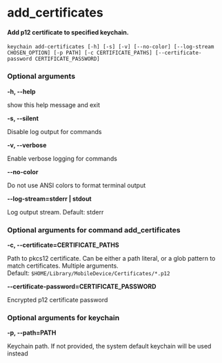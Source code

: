 
add_certificates
================

#### Add p12 certificate to specified keychain.


``keychain add-certificates [-h] [-s] [-v] [--no-color] [--log-stream CHOSEN_OPTION] [-p PATH] [-c CERTIFICATE_PATHS] [--certificate-password CERTIFICATE_PASSWORD] ``
### Optional arguments


**-h, --help**

show this help message and exit

**-s, --silent**

Disable log output for commands

**-v, --verbose**

Enable verbose logging for commands

**--no-color**

Do not use ANSI colors to format terminal output

**--log-stream=stderr | stdout**

Log output stream. Default: stderr
### Optional arguments for command add_certificates


**-c, --certificate=CERTIFICATE_PATHS**

Path to pkcs12 certificate. Can be either a path literal, or a glob pattern to match certificates. Multiple arguments. Default:&nbsp;`$HOME/Library/MobileDevice/Certificates/*.p12`

**--certificate-password=CERTIFICATE_PASSWORD**

Encrypted p12 certificate password
### Optional arguments for keychain


**-p, --path=PATH**

Keychain path. If not provided, the system default keychain will be used instead